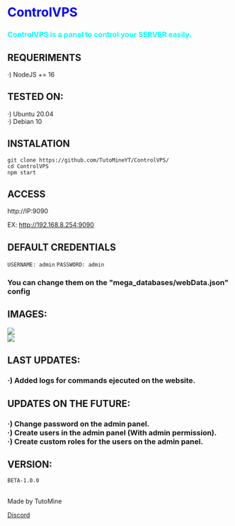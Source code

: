 <h1 style="color:blue">ControlVPS</h2>
<h3 style="color:cyan">ControlVPS is a panel to control your <b>SERVER</b> easily.</h3>

<h2> REQUERIMENTS </h2>

·) NodeJS += 16

<h2> TESTED ON: </h2>

·) Ubuntu 20.04<br>
·) Debian 10

<h2> INSTALATION </h2>

`git clone https://github.com/TutoMineYT/ControlVPS/`<br>
`cd ControlVPS`<br>
`npm start`

<h2> ACCESS </h2>

http://IP:9090

EX:
http://192.168.8.254:9090

<h2> DEFAULT CREDENTIALS </h2>

`USERNAME: admin`
`PASSWORD: admin`
<h3> You can change them on the "mega_databases/webData.json" config </h3>

<h2> IMAGES: </h2>
<img src="https://cdn.discordapp.com/attachments/891335673934663730/1018184387315122258/unknown.png"><br>
<img src="https://cdn.discordapp.com/attachments/891335673934663730/1018193960994357359/unknown.png">

<h2> LAST UPDATES: </h2>
<h3> ·) Added logs for commands ejecuted on the website.</h3>

<h2> UPDATES ON THE FUTURE: </h2>
<h3>·) Change password on the admin panel.<br>
·) Create users in the admin panel (With admin permission).<br>
·) Create custom roles for the users on the admin panel.</h3>

<h2> VERSION: </h2>

`BETA-1.0.0`

<br>

<footer> Made by TutoMine </footer>

<a href="https://discord.gg/78cQa495UX">Discord</a>


